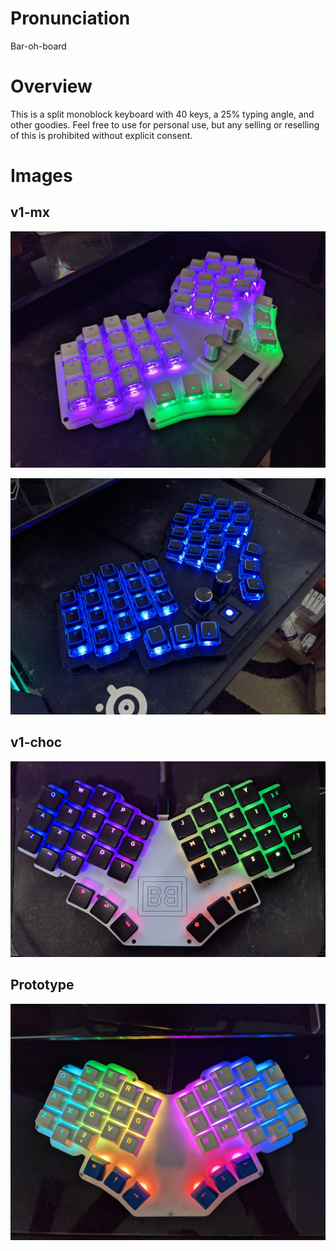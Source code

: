 # Pronunciation

Bar-oh-board

# Overview

This is a split monoblock keyboard with 40 keys, a 25% typing angle, and other goodies. Feel free to use for personal use, but any selling or reselling of this is prohibited without explicit consent.

# Images

## v1-mx

![v1mx01](images/v1-mx-01.jpg)

![v1mx02](images/v1-mx-02.jpg)

## v1-choc

![v1choc01](images/v1-choc-01.jpg)

## Prototype

![proto1](images/prototype.jpg)

